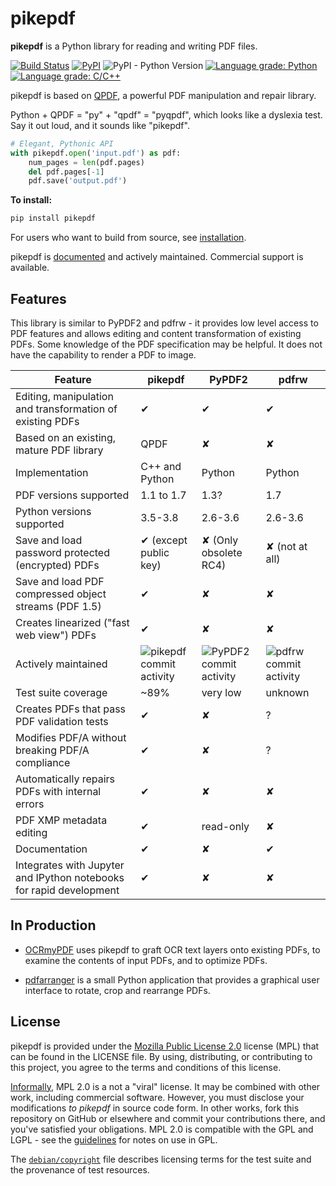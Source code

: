 pikepdf
=======

**pikepdf** is a Python library for reading and writing PDF files.

[![Build Status](https://dev.azure.com/jim0585/pikepdf/_apis/build/status/pikepdf.pikepdf?branchName=master)](https://dev.azure.com/jim0585/pikepdf/_build/latest?definitionId=1&branchName=master) [![PyPI](https://img.shields.io/pypi/v/pikepdf.svg)](https://pypi.org/project/pikepdf/) ![PyPI - Python Version](https://img.shields.io/pypi/pyversions/pikepdf) [![Language grade: Python](https://img.shields.io/lgtm/grade/python/g/pikepdf/pikepdf.svg?logo=lgtm&logoWidth=18)](https://lgtm.com/projects/g/pikepdf/pikepdf/context:python) [![Language grade: C/C++](https://img.shields.io/lgtm/grade/cpp/g/pikepdf/pikepdf.svg?logo=lgtm&logoWidth=18)](https://lgtm.com/projects/g/pikepdf/pikepdf/context:cpp)

pikepdf is based on [QPDF](https://github.com/qpdf/qpdf), a powerful PDF manipulation and repair library.

Python + QPDF = "py" + "qpdf" = "pyqpdf", which looks like a dyslexia test. Say it out loud, and it sounds like "pikepdf".

```python
# Elegant, Pythonic API
with pikepdf.open('input.pdf') as pdf:
    num_pages = len(pdf.pages)
    del pdf.pages[-1]
    pdf.save('output.pdf')
```

**To install:**

```bash
pip install pikepdf
```

For users who want to build from source, see [installation](https://pikepdf.readthedocs.io/en/latest/index.html).

pikepdf is [documented](https://pikepdf.readthedocs.io/en/latest/index.html) and actively maintained. Commercial support is available.

Features
--------

This library is similar to PyPDF2 and pdfrw - it provides low level access to PDF features and allows editing and content transformation of existing PDFs. Some knowledge of the PDF specification may be helpful. It does not have the capability to render a PDF to image.

| **Feature**                                                         | **pikepdf**                                 | **PyPDF2**                                | **pdfrw**                               |
| ------------------------------------------------------------------- | ------------------------------------------- | ----------------------------------------- | --------------------------------------- |
| Editing, manipulation and transformation of existing PDFs           | ✔                                           | ✔                                         | ✔                                       |
| Based on an existing, mature PDF library                            | QPDF                                        | ✘                                         | ✘                                       |
| Implementation                                                      | C++ and Python                              | Python                                    | Python                                  |
| PDF versions supported                                              | 1.1 to 1.7                                  | 1.3?                                      | 1.7                                     |
| Python versions supported                                           | 3.5-3.8                                     | 2.6-3.6                                   | 2.6-3.6                                 |
| Save and load password protected (encrypted) PDFs                   | ✔ (except public key)                       | ✘ (Only obsolete RC4)                     | ✘ (not at all)                          |
| Save and load PDF compressed object streams (PDF 1.5)               | ✔                                           | ✘                                         | ✘                                       |
| Creates linearized ("fast web view") PDFs                           | ✔                                           | ✘                                         | ✘                                       |
| Actively maintained                                                 | ![pikepdf commit activity][pikepdf-commits] | ![PyPDF2 commit activity][pypdf2-commits] | ![pdfrw commit activity][pdfrw-commits] |
| Test suite coverage                                                 | ~89%                                        | very low                                  | unknown                                 |
| Creates PDFs that pass PDF validation tests                         | ✔                                           | ✘                                         | ?                                       |
| Modifies PDF/A without breaking PDF/A compliance                    | ✔                                           | ✘                                         | ?                                       |
| Automatically repairs PDFs with internal errors                     | ✔                                           | ✘                                         | ✘                                       |
| PDF XMP metadata editing                                            | ✔                                           | read-only                                 | ✘                                       |
| Documentation                                                       | ✔                                           | ✘                                         | ✔                                       |
| Integrates with Jupyter and IPython notebooks for rapid development | ✔                                           | ✘                                         | ✘                                       |


[pikepdf-commits]: https://img.shields.io/github/commit-activity/y/pikepdf/pikepdf.svg

[pypdf2-commits]: https://img.shields.io/github/commit-activity/y/mstamy2/PyPDF2.svg

[pdfrw-commits]: https://img.shields.io/github/commit-activity/y/pmaupin/pdfrw.svg

In Production
-------------

* [OCRmyPDF](https://github.com/jbarlow83/OCRmyPDF) uses pikepdf to graft OCR text layers onto existing PDFs, to examine the contents of input PDFs, and to optimize PDFs.

* [pdfarranger](https://github.com/jeromerobert/pdfarranger) is a small Python application that provides a graphical user interface to rotate, crop and rearrange PDFs.

License
-------

pikepdf is provided under the [Mozilla Public License 2.0](https://www.mozilla.org/en-US/MPL/2.0/) license (MPL) that can be found in the LICENSE file. By using, distributing, or contributing to this project, you agree to the terms and conditions of this license.

[Informally](https://www.mozilla.org/en-US/MPL/2.0/FAQ/), MPL 2.0 is a not a "viral" license. It may be combined with other work, including commercial software. However, you must disclose your modifications *to pikepdf* in source code form. In other works, fork this repository on GitHub or elsewhere and commit your contributions there, and you've satisfied your obligations. MPL 2.0 is compatible with the GPL and LGPL - see the [guidelines](https://www.mozilla.org/en-US/MPL/2.0/combining-mpl-and-gpl/) for notes on use in GPL.

The [`debian/copyright`](/debian/copyright) file describes licensing terms for the test suite and the provenance of test resources.

